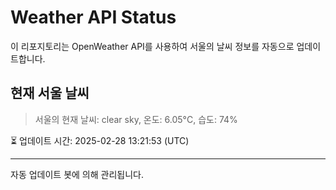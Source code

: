 
# Weather API Status

이 리포지토리는 OpenWeather API를 사용하여 서울의 날씨 정보를 자동으로 업데이트합니다.

## 현재 서울 날씨
> 서울의 현재 날씨: clear sky, 온도: 6.05°C, 습도: 74%

⏳ 업데이트 시간: 2025-02-28 13:21:53 (UTC)

---
자동 업데이트 봇에 의해 관리됩니다.
